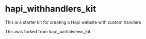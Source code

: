 # hapi_withhandlers_kit
This is a starter kit for creating a Hapi website with custom handlers

This was forked from hapi_partialviews_kit
